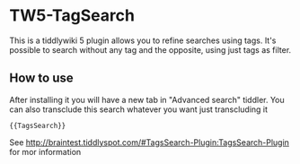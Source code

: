 TW5-TagSearch
=============

This is a tiddlywiki 5 plugin allows you to refine searches using tags. It's possible to search without any tag and the opposite, using just tags as filter.


How to use
---------
After installing it you will have a new tab in "Advanced search" tiddler. You can also transclude this search whatever you want just transcluding it

```
{{TagsSearch}}
```

See http://braintest.tiddlyspot.com/#TagsSearch-Plugin:TagsSearch-Plugin for mor information
